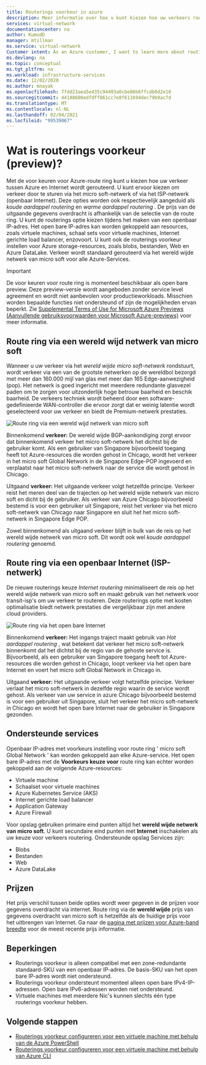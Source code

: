 ```yaml
---
title: Routerings voorkeur in azure
description: Meer informatie over hoe u kunt kiezen hoe uw verkeers routes tussen Azure en Internet met routerings voorkeur kunnen worden gekozen.
services: virtual-network
documentationcenter: na
author: KumudD
manager: mtillman
ms.service: virtual-network
Customer intent: As an Azure customer, I want to learn more about routing choices for my internet egress traffic.
ms.devlang: na
ms.topic: conceptual
ms.tgt_pltfrm: na
ms.workload: infrastructure-services
ms.date: 12/02/2020
ms.author: mnayak
ms.openlocfilehash: 7fdd23aea5e435c94493a0cbe86b6ffcdb0d2e10
ms.sourcegitcommit: 44188608edfdff861cc7e8f611694dec79b9ac7d
ms.translationtype: MT
ms.contentlocale: nl-NL
ms.lasthandoff: 02/04/2021
ms.locfileid: "99539067"
---
```

# <a name="what-is-routing-preference-preview"></a>Wat is routerings voorkeur (preview)?

Met de voor keuren voor Azure-route ring kunt u kiezen hoe uw verkeer tussen Azure en Internet wordt gerouteerd. U kunt ervoor kiezen om verkeer door te sturen via het micro soft-netwerk of via het ISP-netwerk (openbaar Internet). Deze opties worden ook respectievelijk aangeduid als *koude aardappel routering* en *warme aardappel routering* . De prijs van de uitgaande gegevens overdracht is afhankelijk van de selectie van de route ring. U kunt de routerings optie kiezen tijdens het maken van een openbaar IP-adres. Het open bare IP-adres kan worden gekoppeld aan resources, zoals virtuele machines, schaal sets voor virtuele machines, Internet gerichte load balancer, enzovoort. U kunt ook de routerings voorkeur instellen voor Azure storage-resources, zoals blobs, bestanden, Web en Azure DataLake. Verkeer wordt standaard gerouteerd via het wereld wijde netwerk van micro soft voor alle Azure-Services.

> [!IMPORTANT]
> De voor keuren voor route ring is momenteel beschikbaar als open bare preview.
> Deze preview-versie wordt aangeboden zonder service level agreement en wordt niet aanbevolen voor productieworkloads. Misschien worden bepaalde functies niet ondersteund of zijn de mogelijkheden ervan beperkt. Zie [Supplemental Terms of Use for Microsoft Azure Previews (Aanvullende gebruiksvoorwaarden voor Microsoft Azure-previews)](https://azure.microsoft.com/support/legal/preview-supplemental-terms/) voor meer informatie.

## <a name="routing-via-microsoft-global-network"></a>Route ring via een wereld wijd netwerk van micro soft

Wanneer u uw verkeer via het *wereld wijde micro soft-netwerk* rondstuurt, wordt verkeer via een van de grootste netwerken op de wereldbol bezorgd met meer dan 160.000 mijl van glas met meer dan 165 Edge-aanwezigheid (pop). Het netwerk is goed ingericht met meerdere redundante glasvezel paden om te zorgen voor uitzonderlijk hoge betrouw baarheid en beschik baarheid. De verkeers techniek wordt beheerd door een software-gedefinieerde WAN-controller die ervoor zorgt dat er weinig latentie wordt geselecteerd voor uw verkeer en biedt de Premium-netwerk prestaties.

![Route ring via een wereld wijd netwerk van micro soft](media/routing-preference-overview/route-via-microsoft-global-network.png)

Binnenkomend **verkeer:** De wereld wijde BGP-aankondiging zorgt ervoor dat binnenkomend verkeer het micro soft-netwerk het dichtst bij de gebruiker komt. Als een gebruiker van Singapore bijvoorbeeld toegang heeft tot Azure-resources die worden gehost in Chicago, wordt het verkeer in het micro soft Global Network in de Singapore Edge-POP ingevoerd en verplaatst naar het micro soft-netwerk naar de service die wordt gehost in Chicago.

Uitgaand **verkeer:** Het uitgaande verkeer volgt hetzelfde principe. Verkeer reist het meren deel van de trajecten op het wereld wijde netwerk van micro soft en dicht bij de gebruiker. Als verkeer van Azure Chicago bijvoorbeeld bestemd is voor een gebruiker uit Singapore, reist het verkeer via het micro soft-netwerk van Chicago naar Singapore en sluit het het micro soft-netwerk in Singapore Edge POP.

Zowel binnenkomend als uitgaand verkeer blijft in bulk van de reis op het wereld wijde netwerk van micro soft. Dit wordt ook wel *koude aardappel routering* genoemd.


## <a name="routing-over-public-internet-isp-network"></a>Route ring via een openbaar Internet (ISP-netwerk)

De nieuwe routerings keuze *Internet routering* minimaliseert de reis op het wereld wijde netwerk van micro soft en maakt gebruik van het netwerk voor transit-isp's om uw verkeer te routeren. Deze routerings optie met kosten optimalisatie biedt netwerk prestaties die vergelijkbaar zijn met andere cloud providers.

![Route ring via het open bare Internet](media/routing-preference-overview/route-via-isp-network.png)

Binnenkomend **verkeer:** Het ingangs traject maakt gebruik van *Hot aardappel routering* , wat betekent dat verkeer het micro soft-netwerk binnenkomt dat het dichtst bij de regio van de gehoste service is. Bijvoorbeeld, als een gebruiker van Singapore toegang heeft tot Azure-resources die worden gehost in Chicago, loopt verkeer via het open bare Internet en voert het micro soft Global Network in Chicago in.

Uitgaand **verkeer:** Het uitgaande verkeer volgt hetzelfde principe. Verkeer verlaat het micro soft-netwerk in dezelfde regio waarin de service wordt gehost. Als verkeer van uw service in azure Chicago bijvoorbeeld bestemd is voor een gebruiker uit Singapore, sluit het verkeer het micro soft-netwerk in Chicago en wordt het open bare Internet naar de gebruiker in Singapore gezonden.

## <a name="supported-services"></a>Ondersteunde services

Openbaar IP-adres met voorkeurs instelling voor route ring ' micro soft Global Network ' kan worden gekoppeld aan elke Azure-service. Het open bare IP-adres met de **Voorkeurs keuze voor** route ring kan echter worden gekoppeld aan de volgende Azure-resources:

* Virtuele machine
* Schaalset voor virtuele machines
* Azure Kubernetes Service (AKS)
* Internet gerichte load balancer
* Application Gateway
* Azure Firewall

Voor opslag gebruiken primaire eind punten altijd het **wereld wijde netwerk van micro soft**. U kunt secundaire eind punten met **Internet** inschakelen als uw keuze voor verkeers routering. Ondersteunde opslag Services zijn:

* Blobs
* Bestanden
* Web
* Azure DataLake

## <a name="pricing"></a>Prijzen
Het prijs verschil tussen beide opties wordt weer gegeven in de prijzen voor gegevens overdracht via internet. Route ring via de **wereld wijde** prijs van gegevens overdracht van micro soft is hetzelfde als de huidige prijs voor het uitbrengen van Internet. Ga naar de [pagina met prijzen voor Azure-band breedte](https://azure.microsoft.com/pricing/details/bandwidth/) voor de meest recente prijs informatie. 

## <a name="limitations"></a>Beperkingen

* Routerings voorkeur is alleen compatibel met een zone-redundante standaard-SKU van een openbaar IP-adres. De basis-SKU van het open bare IP-adres wordt niet ondersteund.
* Routerings voorkeur ondersteunt momenteel alleen open bare IPv4-IP-adressen. Open bare IPv6-adressen worden niet ondersteund.
* Virtuele machines met meerdere Nic's kunnen slechts één type routerings voorkeur hebben.


## <a name="next-steps"></a>Volgende stappen

* [Routerings voorkeur configureren voor een virtuele machine met behulp van de Azure PowerShell](configure-routing-preference-virtual-machine-powershell.md)
* [Routerings voorkeur configureren voor een virtuele machine met behulp van Azure CLI](configure-routing-preference-virtual-machine-cli.md)
